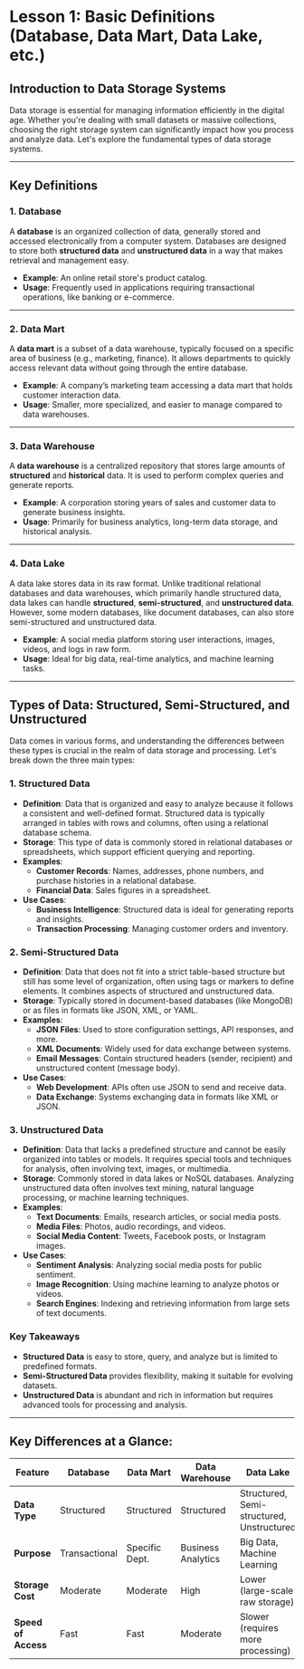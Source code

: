 # Lesson 1: Basic Definitions (Database, Data Mart, Data Lake, etc.)


## Introduction to Data Storage Systems

Data storage is essential for managing information efficiently in the digital age. Whether you're dealing with small datasets or massive collections, choosing the right storage system can significantly impact how you process and analyze data. Let's explore the fundamental types of data storage systems.

---

## Key Definitions

### 1. **Database**
A **database** is an organized collection of data, generally stored and accessed electronically from a computer system. Databases are designed to store both **structured data** and **unstructured data** in a way that makes retrieval and management easy.

- **Example**: An online retail store's product catalog.
- **Usage**: Frequently used in applications requiring transactional operations, like banking or e-commerce.

---

### 2. **Data Mart**
A **data mart** is a subset of a data warehouse, typically focused on a specific area of business (e.g., marketing, finance). It allows departments to quickly access relevant data without going through the entire database.

- **Example**: A company’s marketing team accessing a data mart that holds customer interaction data.
- **Usage**: Smaller, more specialized, and easier to manage compared to data warehouses.

---

### 3. **Data Warehouse**
A **data warehouse** is a centralized repository that stores large amounts of **structured** and **historical** data. It is used to perform complex queries and generate reports.

- **Example**: A corporation storing years of sales and customer data to generate business insights.
- **Usage**: Primarily for business analytics, long-term data storage, and historical analysis.

---

### 4. **Data Lake**
A data lake stores data in its raw format. Unlike traditional relational databases and data warehouses, which primarily handle structured data, data lakes can handle **structured**, **semi-structured**, and **unstructured data**. However, some modern databases, like document databases, can also store semi-structured and unstructured data.

- **Example**: A social media platform storing user interactions, images, videos, and logs in raw form.
- **Usage**: Ideal for big data, real-time analytics, and machine learning tasks.

---

## Types of Data: Structured, Semi-Structured, and Unstructured

Data comes in various forms, and understanding the differences between these types is crucial in the realm of data storage and processing. Let's break down the three main types:

### 1. Structured Data
- **Definition**: Data that is organized and easy to analyze because it follows a consistent and well-defined format. Structured data is typically arranged in tables with rows and columns, often using a relational database schema.
- **Storage**: This type of data is commonly stored in relational databases or spreadsheets, which support efficient querying and reporting.
- **Examples**:
  - **Customer Records**: Names, addresses, phone numbers, and purchase histories in a relational database.
  - **Financial Data**: Sales figures in a spreadsheet.
- **Use Cases**:
  - **Business Intelligence**: Structured data is ideal for generating reports and insights.
  - **Transaction Processing**: Managing customer orders and inventory.

### 2. Semi-Structured Data
- **Definition**: Data that does not fit into a strict table-based structure but still has some level of organization, often using tags or markers to define elements. It combines aspects of structured and unstructured data.
- **Storage**: Typically stored in document-based databases (like MongoDB) or as files in formats like JSON, XML, or YAML.
- **Examples**:
  - **JSON Files**: Used to store configuration settings, API responses, and more.
  - **XML Documents**: Widely used for data exchange between systems.
  - **Email Messages**: Contain structured headers (sender, recipient) and unstructured content (message body).
- **Use Cases**:
  - **Web Development**: APIs often use JSON to send and receive data.
  - **Data Exchange**: Systems exchanging data in formats like XML or JSON.

### 3. Unstructured Data
- **Definition**: Data that lacks a predefined structure and cannot be easily organized into tables or models. It requires special tools and techniques for analysis, often involving text, images, or multimedia.
- **Storage**: Commonly stored in data lakes or NoSQL databases. Analyzing unstructured data often involves text mining, natural language processing, or machine learning techniques.
- **Examples**:
  - **Text Documents**: Emails, research articles, or social media posts.
  - **Media Files**: Photos, audio recordings, and videos.
  - **Social Media Content**: Tweets, Facebook posts, or Instagram images.
- **Use Cases**:
  - **Sentiment Analysis**: Analyzing social media posts for public sentiment.
  - **Image Recognition**: Using machine learning to analyze photos or videos.
  - **Search Engines**: Indexing and retrieving information from large sets of text documents.

### Key Takeaways
- **Structured Data** is easy to store, query, and analyze but is limited to predefined formats.
- **Semi-Structured Data** provides flexibility, making it suitable for evolving datasets.
- **Unstructured Data** is abundant and rich in information but requires advanced tools for processing and analysis.

---

## Key Differences at a Glance:

| Feature            | Database       | Data Mart       | Data Warehouse | Data Lake         |
|--------------------|----------------|-----------------|----------------|-------------------|
| **Data Type**       | Structured     | Structured      | Structured      | Structured, Semi-structured, Unstructured |
| **Purpose**         | Transactional  | Specific Dept.  | Business Analytics | Big Data, Machine Learning |
| **Storage Cost**    | Moderate       | Moderate        | High            | Lower (large-scale raw storage) |
| **Speed of Access** | Fast           | Fast            | Moderate        | Slower (requires more processing) |

